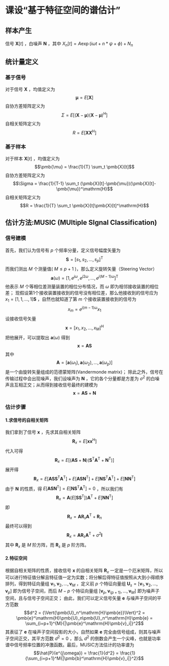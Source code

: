 # 课设“基于特征空间的谱估计”

## 样本产生
信号 $\pmb{X}[t]$ ，白噪声 $\pmb{N}$ ，其中 $X_n[t] = A\exp(i\omega t + n*\psi + \phi) + N_n$ 

## 统计量定义
### 基于信号
对于信号 $\pmb{X}$ ，均值定义为
$$\pmb{\mu} = E[\pmb{X}]$$
自协方差矩阵定义为
$$\Sigma = E[(\pmb{X}-\pmb{\mu})(\pmb{X}-\pmb{\mu})^\mathrm{H}]$$
自相关矩阵定义为
$$R = E[\pmb{X}\pmb{X}^\mathrm{H}]$$

### 基于样本
对于样本 $\pmb{X}[t]$ ，均值定义为
$$\pmb{\mu} = \frac{1}{T} \sum_t \pmb{X}[t]$$
自协方差矩阵定义为
$$\Sigma = \frac{1}{T-1} \sum_t (\pmb{X}[t]-\pmb{\mu})(\pmb{X}[t]-\pmb{\mu})^\mathrm{H}$$
自相关矩阵定义为
$$R = \frac{1}{T} \sum_t \pmb{X}[t]\pmb{X}[t]^\mathrm{H}$$

## 估计方法:MUSIC (MUltiple SIgnal Classification)
### 信号建模
首先，我们认为信号有 $p$ 个频率分量，定义信号幅度矢量为
$$\pmb{S} = [s_1,s_2,...,s_p]^\mathrm{T}$$
而我们测出 $M$ 个测量值( $M{\leqslant}p+1$ )，那么定义旋转矢量（Steering Vector）
$$\pmb{a}(\omega) = [1,e^{j\omega},e^{j2\omega},...,e^{j(M-1)\omega}]^\mathrm{T}$$
他表示 $M$ 个等相位差测量装置的相位分布情况，而 $\omega$ 即为相邻接收装置的相位差；
现假设第1个接收装置接收到的信号没有相位差，那么他接收到的信号应为 $x_1 = [1,1,...,1]\pmb{S}$ ，自然也就知道了第 $m$ 个接收装置接收到的信号为
$$x_m = e^{j(m-1)\omega}x_1$$
设接收信号矢量
$$\pmb{x}=[x_1,x_2,...,x_M]^\mathrm{H}$$
把他展开，可以提取出 $\pmb{a}(\omega)$ 得到
$$\pmb{x} = \pmb{A}\pmb{S}$$
其中
$$\pmb{A} = [\pmb{a}(\omega_1),\pmb{a}(\omega_2),...,\pmb{a}({\omega}_p)]$$
是一个由旋转矢量组成的范德蒙矩阵(Vandermonde matrix)；
除此之外，信号在传输过程中会出现噪声，我们设噪声为 $\pmb{N}$ ，它的各个分量都是方差为 $\sigma^2$ 的白噪声且互相正交；从而得到接收信号最终的建模为
$$\pmb{x} = \pmb{A}\pmb{S}+\pmb{N}$$

### 估计步骤
#### 1.求信号的自相关矩阵
我们拿到了信号 $\pmb{x}$ ，先求其自相关矩阵
$$\pmb{R}_x = E[\pmb{x}\pmb{x}^\mathrm{H}]$$
代入可得
$$\pmb{R}_x = E[(\pmb{A}\pmb{S} + \pmb{N})(\pmb{S}^\mathrm{T}\pmb{A}^\mathrm{T} + \pmb{N}^\mathrm{T})]$$
展开得
$$\pmb{R}_x = E[\pmb{A}\pmb{S}\pmb{S}^\mathrm{T}\pmb{A}^\mathrm{T}] + E[\pmb{A}\pmb{S}\pmb{N}^\mathrm{T}] + E[\pmb{N}\pmb{S}^\mathrm{T}\pmb{A}^\mathrm{T}] + E[\pmb{N}\pmb{N}^\mathrm{T}]$$
由于 $\pmb{N}$ 的性质，得 $E[\pmb{A}\pmb{S}\pmb{N}^\mathrm{T}] = E[\pmb{N}\pmb{S}^\mathrm{T}\pmb{A}^\mathrm{T}] = 0$ ，所以我们有
$$\pmb{R}_x = \pmb{A}(E[\pmb{S}\pmb{S}^\mathrm{T}])\pmb{A}^\mathrm{T} + E[\pmb{N}\pmb{N}^\mathrm{T}]$$
即
$$\pmb{R}_x = \pmb{A}\pmb{R}_s\pmb{A}^\mathrm{T} + \pmb{R}_n$$
最终可以得到
$$\pmb{R}_x = \pmb{A}\pmb{R}_s\pmb{A}^\mathrm{T} + \sigma^2\pmb{I}$$
其中 $\pmb{R}_x$ 是 $M$ 阶方阵，而 $\pmb{R}_s$ 是 $p$ 阶方阵。

#### 2.特征空间
根据自相关矩阵的性质，接收信号 $\pmb{x}$ 的自相关矩阵 $\pmb{R}_x$ 一定是一个厄米矩阵，所以可以进行特征值分解且特征值一定为实数；将分解后得特征值按照从大到小得顺序排列，得到特征向量组 ${\pmb{v}_1,\pmb{v}_2,...,\pmb{v}_M}$ ，定义前 $p$ 个特征向量组 $\pmb{U}_s = [\pmb{v}_1,\pmb{v}_2,...,\pmb{v}_p]$ 即为信号子空间，而后 $M-p$ 个特征向量组 $[\pmb{v}_p,\pmb{v}_{(p+1)},...,\pmb{v}_M]$ 即为噪声子空间，且与信号子空间正交；
由此，我们可以定义信号矢量 $\pmb{e}$ 与噪声子空间的平方范数
$$d^2 = {\Vert{\pmb{U}_n^\mathrm{H}\pmb{e}}\Vert}^2 = \pmb{e}^\mathrm{H}\pmb{U}_n\pmb{U}_n^\mathrm{H}\pmb{e} = \sum_{i=p+1}^{M}{|\pmb{e}^\mathrm{H}\pmb{v}_i|}^2$$
其表征了 $\pmb{e}$ 在噪声子空间投影的大小，自然如果  $\pmb{e}$ 完全由信号组成，则其与噪声子空间正交，其平方范数 $d^2=0$ ，那么 $d^2$ 的倒数会产生一个尖峰，也就是功率谱中信号频率位置的冲激函数。最后，MUSIC方法估计的功率谱为
$$\hat{P}(e^{j\omega}) = \frac{1}{d^2} = \frac{1}{\sum_{i=p+1}^M{|\pmb{b}^\mathrm{H}\pmb{v}_i|}^2}$$